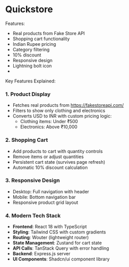 # Quickstore
Features:
- Real products from Fake Store API
- Shopping cart functionality
- Indian Rupee pricing
- Category filtering
- 10% discount
- Responsive design
- Lightning bolt icon
- 
Key Features Explained:
### 1. Product Display
- Fetches real products from https://fakestoreapi.com/
- Filters to show only clothing and electronics
- Converts USD to INR with custom pricing logic:
  - Clothing items: Under ₹500
  - Electronics: Above ₹10,000

### 2. Shopping Cart
- Add products to cart with quantity controls
- Remove items or adjust quantities
- Persistent cart state (survives page refresh)
- Automatic 10% discount calculation

### 3. Responsive Design
- Desktop: Full navigation with header
- Mobile: Bottom navigation bar
- Responsive product grid layout

### 4. Modern Tech Stack
- **Frontend**: React 18 with TypeScript
- **Styling**: Tailwind CSS with custom gradients
- **Routing**: Wouter (lightweight router)
- **State Management**: Zustand for cart state
- **API Calls**: TanStack Query with error handling
- **Backend**: Express.js server
- **UI Components**: Shadcn/ui component library
